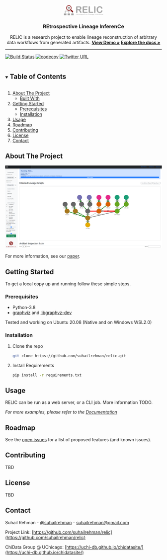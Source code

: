 <!-- PROJECT SHIELDS -->
<!--
*** I'm using markdown "reference style" links for readability.
*** Reference links are enclosed in brackets [ ] instead of parentheses ( ).
*** See the bottom of this document for the declaration of the reference variables
*** for contributors-url, forks-url, etc. This is an optional, concise syntax you may use.
*** https://www.markdownguide.org/basic-syntax/#reference-style-links

[![Contributors][contributors-shield]][contributors-url]
[![Forks][forks-shield]][forks-url]
[![Stargazers][stars-shield]][stars-url]
[![Issues][issues-shield]][issues-url]
[![MIT License][license-shield]][license-url]
[![LinkedIn][linkedin-shield]][linkedin-url]
-->


<!-- PROJECT LOGO -->
<br />
<p align="center">
  <a href="https://github.com/suhailrehman/relic">
    <img src="docs/relic-logo.png" alt="Logo", width="25%" />
  </a>
</p>

  <h3 align="center"> REtrospective Lineage InferenCe </h3>

  <p align="center">
     RELIC is a research project to enable lineage reconstruction of arbitrary data workflows from generated artifacts.
    <a href="https://suhailrehman.com/demo-mockup"><strong>View Demo »</strong></a>
    <a href="https://github.com/suhailrehman/relic/wiki"><strong>Explore the docs »</strong></a>
  </p>

-----------------

[![Build Status](https://travis-ci.com/suhailrehman/relic.svg?token=t8U2hzgp1btUxBBFMtEf&branch=master)](https://travis-ci.com/suhailrehman/relic)
[![codecov](https://codecov.io/gh/suhailrehman/relic/branch/master/graph/badge.svg?token=VIAVSG7LBM)](https://codecov.io/gh/suhailrehman/relic)
[![Twitter URL](https://img.shields.io/twitter/url/https/twitter.com/fold_left.svg?style=social&label=Follow%20%40suhailrehman)](https://twitter.com/suhailrehman)




<!-- TABLE OF CONTENTS -->
<details open="open">
  <summary><h2 style="display: inline-block">Table of Contents</h2></summary>
  <ol>
    <li>
      <a href="#about-the-project">About The Project</a>
      <ul>
        <li><a href="#built-with">Built With</a></li>
      </ul>
    </li>
    <li>
      <a href="#getting-started">Getting Started</a>
      <ul>
        <li><a href="#prerequisites">Prerequisites</a></li>
        <li><a href="#installation">Installation</a></li>
      </ul>
    </li>
    <li><a href="#usage">Usage</a></li>
    <li><a href="#roadmap">Roadmap</a></li>
    <li><a href="#contributing">Contributing</a></li>
    <li><a href="#license">License</a></li>
    <li><a href="#contact">Contact</a></li>

  </ol>
</details>



<!-- ABOUT THE PROJECT -->

## About The Project

[![Product Name Screen Shot][product-screenshot]](https://suhailrehman.com/demo-mockup)

For more information, see our [paper](suhailrehman.com/#publications).



<!-- GETTING STARTED -->

## Getting Started

To get a local copy up and running follow these simple steps.

### Prerequisites

* Python-3.8
* [graphviz](https://graphviz.org/download/) and [libgraphvz-dev](https://packages.ubuntu.com/focal/libgraphviz-dev)

Tested and working on Ubuntu 20.08 (Native and on Windows WSL2.0)

### Installation

1. Clone the repo
   ```sh
   git clone https://github.com/suhailrehman/relic.git
   ```
2. Install Requirements
   ```sh
   pip install -r requirements.txt
   ```

<!-- USAGE EXAMPLES -->

## Usage

RELIC can be run as a web server, or a CLI job. More information TODO.

_For more examples, please refer to the [Documentation](https://github.com/suhailrehman/relic/wiki)_



<!-- ROADMAP -->

## Roadmap

See the [open issues](https://github.com/suhailrehman/relic/issues) for a list of proposed features (and known issues).



<!-- CONTRIBUTING -->

## Contributing

TBD



<!-- LICENSE -->

## License

TBD

<!-- Distributed under the MIT License. See `LICENSE` for more information. -->



<!-- CONTACT -->

## Contact

Suhail Rehman - [@suhailrehman](https://twitter.com/suhailrehman) - suhailrehman@gmail.com

Project Link: [https://github.com/suhailrehman/relic](https://github.com/suhailrehman/relic)

ChiData Group @ UChicago: [https://uchi-db.github.io/chidatasite/](https://uchi-db.github.io/chidatasite/)




<!-- MARKDOWN LINKS & IMAGES -->
<!-- https://www.markdownguide.org/basic-syntax/#reference-style-links -->


[product-screenshot]: docs/screenshot.png
